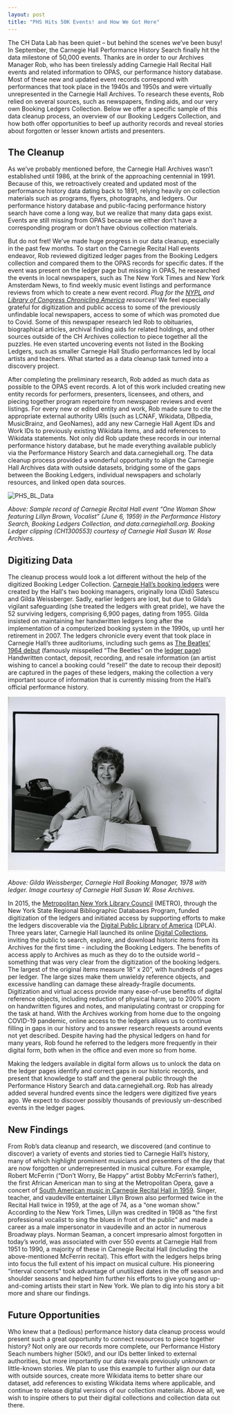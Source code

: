 ```yaml
---
layout: post
title: "PHS Hits 50K Events! and How We Got Here"
---
```


The CH Data Lab has been quiet – but behind the scenes we’ve been busy! In September, the Carnegie Hall Performance History Search finally hit the data milestone of 50,000 events. Thanks are in order to our Archives Manager Rob, who has been tirelessly adding Carnegie Hall Recital Hall events and related information to OPAS, our performance history database. Most of these new and updated event records correspond with performances that took place in the 1940s and 1950s and were virtually unrepresented in the Carnegie Hall Archives. To research these events, Rob relied on several sources, such as newspapers, finding aids, and our very own Booking Ledgers Collection. Below we offer a specific sample of this data cleanup process, an overview of our Booking Ledgers Collection, and how both offer opportunities to beef up authority records and reveal stories about forgotten or lesser known artists and presenters. 

## The Cleanup 

As we’ve probably mentioned before, the Carnegie Hall Archives wasn’t established until 1986, at the brink of the approaching centennial in 1991. Because of this, we retroactively created and updated most of the performance history data dating back to 1891, relying heavily on collection materials such as programs, flyers, photographs, and ledgers. Our performance history database and public-facing performance history search have come a long way, but we realize that many data gaps exist. Events are still missing from OPAS because we either don't have a corresponding program or don’t have obvious collection materials. 

But do not fret! We’ve made huge progress in our data cleanup, especially in the past few months. To start on the Carnegie Recital Hall events endeavor, Rob reviewed digitized ledger pages from the Booking Ledgers collection and compared them to the OPAS records for specific dates. If the event was present on the ledger page but missing in OPAS, he researched the events in local newspapers, such as The New York Times and New York Amsterdam News, to find weekly music event listings and performance reviews from which to create a new event record. *Plug for the <a href="https://www.nypl.org/collections/articles-databases/new-york-amsterdam-news-1922-1993" target="_blank">NYPL</a>
 and <a href="https://chroniclingamerica.loc.gov/" target="_blank">Library of Congress Chronicling America</a> resources!* We feel especially grateful for digitization and public access to some of the previously unfindable local newspapers, access to some of which was promoted due to Covid. Some of this newspaper research led Rob to obituaries, biographical articles, archival finding aids for related holdings, and other sources outside of the CH Archives collection to piece together all the puzzles. He even started uncovering events not listed in the Booking Ledgers, such as smaller Carnegie Hall Studio performances led by local artists and teachers. What started as a data cleanup task turned into a discovery project. 

After completing the preliminary research, Rob added as much data as possible to the OPAS event records. A lot of this work included creating new entity records for performers, presenters, licensees, and others, and piecing together program repertoire from newspaper reviews and event listings. For every new or edited entity and work, Rob made sure to cite the appropriate external authority URIs (such as LCNAF, Wikidata, DBpedia, MusicBrainz, and GeoNames), add any new Carnegie Hall Agent IDs and Work IDs to previously existing Wikidata items, and add references to Wikidata statements. Not only did Rob update these records in our internal performance history database, but he made everything available publicly via the Performance History Search and data.carnegiehall.org. The data cleanup process provided a wonderful opportunity to align the Carnegie Hall Archives data with outside datasets, bridging some of the gaps between the Booking Ledgers, individual newspapers and scholarly resources, and linked open data sources.  

<img width="700" alt="PHS_BL_Data" src="https://user-images.githubusercontent.com/15220856/96280612-2aae8400-0fa6-11eb-9677-7833dc48076b.png">

*Above: Sample record of Carnegie Recital Hall event “One Woman Show featuring Lillyn Brown, Vocalist” (June 6, 1959) in the Performance History Search, Booking Ledgers Collection, and data.carnegiehall.org. Booking Ledger clipping (CH1300553) courtesy of Carnegie Hall Susan W. Rose Archives.* 

## Digitizing Data 

The cleanup process would look a lot different without the help of the digitized Booking Ledger Collection. <a href="https://collections.carnegiehall.org/Package/2RRM1TCSBJOS" target="_blank">Carnegie Hall’s booking ledgers</a> were created by the Hall's two booking managers, originally Iona (Didi) Satescu and Gilda Weissberger. Sadly, earlier ledgers are lost, but due to Gilda’s vigilant safeguarding (she treated the ledgers with great pride), we have the 52 surviving ledgers, comprising 6,900 pages, dating from 1955. Gilda insisted on maintaining her handwritten ledgers long after the implementation of a computerized booking system in the 1990s, up until her retirement in 2007. The ledgers chronicle every event that took place in Carnegie Hall’s three auditoriums, including such gems as <a href="https://www.carnegiehall.org/About/History/Performance-History-Search?q=&dex=prod_PHS&pf=The%20Beatles_" target="_blank">The Beatles’ 1964 debut</a> (famously misspelled “The Beetles” on the <a href="https://collections.carnegiehall.org/archive/-2RRM1TOQ1LYI.html" target="_blank">ledger page</a>) Handwritten contact, deposit, recording, and resale information (an artist wishing to cancel a booking could “resell” the date to recoup their deposit) are captured in the pages of these ledgers, making the collection a very important source of information that is currently missing from the Hall’s official performance history. 

![Gilda Weissberger](https://github.com/CarnegieHall/datalab/blob/master/assets/CH1500697_Medium_res_comp.jpg)

*Above: Gilda Weissberger, Carnegie Hall Booking Manager, 1978 with ledger. Image courtesy of Carnegie Hall Susan W. Rose Archives.*

In 2015, the <a href="https://metro.org/digitization-grants/" target="_blank">Metropolitan New York Library Council</a> (METRO), through the New York State Regional Bibliographic Databases Program, funded digitization of the ledgers and initiated access by supporting efforts to make the ledgers discoverable via the <a href="https://dp.la/search?q=carnegie%20hall&provider=%22Carnegie%20Hall%22" target="_blank">Digital Public Library of America</a> (DPLA). Three years later, Carnegie Hall launched its online <a href="https://collections.carnegiehall.org/" target="_blank">Digital Collections</a>, inviting the public to search, explore, and download historic items from its Archives for the first time - including the Booking Ledgers. The benefits of access apply to Archives as much as they do to the outside world – something that was very clear from the digitization of the booking ledgers. The largest of the original items measure 18” x 20”, with hundreds of pages per ledger. The large sizes make them  unwieldy reference objects, and excessive handling can damage these already-fragile documents.  Digitization and virtual access provide many ease-of-use benefits of digital reference objects, including reduction of physical harm, up to 200% zoom on handwritten figures and notes, and manipulating contrast or cropping for the task at hand. With the Archives working from home due to the ongoing COVID-19 pandemic, online access to the ledgers allows us to continue filling in gaps in our history and to answer research requests around events not yet described. Despite having had the physical ledgers on hand for many years, Rob found he referred to the ledgers more frequently in their digital form, both when in the office and even more so from home. 

Making the ledgers available in digital form allows us to unlock the data on the ledger pages identify and correct gaps in our historic records, and present that knowledge to staff and the general public through the Performance History Search and data.carnegiehall.org. Rob has already added several hundred events since the ledgers were digitized five years ago. We expect to discover possibly thousands of previously un-described events in the ledger pages. 
 

## New Findings  

From Rob’s data cleanup and research, we discovered (and continue to discover) a variety of events and stories tied to Carnegie Hall’s history, many of which highlight prominent musicians and presenters of the day that are now forgotten or underrepresented in musical culture. For example, Robert McFerrin (“Don’t Worry, Be Happy” artist Bobby McFerrin’s father), the first African American man to sing at the Metropolitan Opera, gave a concert of <a href="https://www.carnegiehall.org/About/History/Performance-History-Search?q=&dex=prod_PHS&event=64810&pf=Robert%20McFerrin_" target="_blank">South American music in Carnegie Recital Hall in 1959</a>. Singer, teacher, and vaudeville entertainer Lillyn Brown also performed twice in the Recital Hall twice in 1959, at the age of 74, as a “one woman show.” According to the New York Times, Lillyn was credited in 1908 as "the first professional vocalist to sing the blues in front of the public" and made a career as a male impersonator in vaudeville and an actor in numerous Broadway plays. Norman Seaman, a concert impresario almost forgotten in today’s world, was associated with over 550 events at Carnegie Hall from 1951 to 1990, a majority of these in Carnegie Recital Hall (including the above-mentioned McFerrin recital). This effort with the ledgers helps bring into focus the full extent of his impact on musical culture. His pioneering “interval concerts” took advantage of unutilized dates in the off season and shoulder seasons and helped him further his efforts to give young and up-and-coming artists their start in New York. We plan to dig into his story a bit more and share our findings. 

 
## Future Opportunities 

Who knew that a (tedious) performance history data cleanup process would present such a great opportunity to connect resources to piece together history? Not only are our records more complete, our Performance History Seach numbers higher (50k!), and our IDs better linked to external authorities, but more importantly our data reveals previously unknown or little-known stories. We plan to use this example to further align our data with outside sources, create more Wikidata items to better share our dataset, add references to existing Wikidata items where applicable, and continue to release digital versions of our collection materials. Above all, we wish to inspire others to put their digital collections and collection data out there.  
